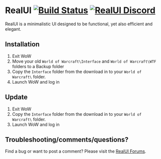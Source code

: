 RealUI
[![Build Status](https://github.com/RealUI/RealUI/workflows/CI/badge.svg)](https://github.com/RealUI/RealUI/actions?query=workflow%3ACI)
[![RealUI Discord](https://img.shields.io/badge/discord-RealUI-7289DA.svg)](https://discord.gg/0fn0FPyQGIXpuoKO)
======

RealUI is a minimalistic UI designed to be functional, yet also efficient and elegant.


Installation
------------

  1. Exit WoW
  2. Move your old `World of Warcraft\Interface` and `World of Warcraft\WTF` folders to a Backup folder
  3. Copy the `Interface` folder from the download in to your `World of Warcraft\` folder.
  4. Launch WoW and log in


Update
------

  1. Exit WoW
  2. Copy the `Interface` folder from the download in to your `World of Warcraft\` folder.
  3. Launch WoW and log in



Troubleshooting/comments/questions?
-----------------------------------

Find a bug or want to post a comment? Please visit the [RealUI Forums](http://www.wowinterface.com/forums/forumdisplay.php?f=163).
